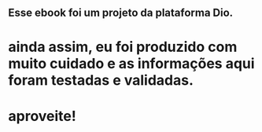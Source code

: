 ## Esse ebook foi um projeto da plataforma Dio.
# ainda assim, eu foi produzido com muito cuidado e as informações aqui foram testadas e validadas.
# aproveite!
